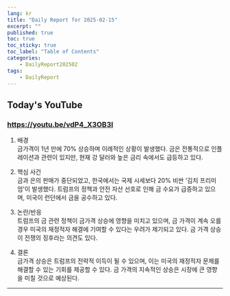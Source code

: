 ```yaml
---
lang: kr
title: "Daily Report for 2025-02-15"
excerpt: ""
published: true
toc: true
toc_sticky: true
toc_label: "Table of Contents"
categories:
    - DailyReport202502
tags:
    - DailyReport
---
```


## Today's YouTube
### https://youtu.be/vdP4_X3OB3I
1. 배경  
금가격이 1년 만에 70% 상승하며 이례적인 상황이 발생했다. 금은 전통적으로 인플레이션과 관련이 있지만, 현재 강 달러와 높은 금리 속에서도 급등하고 있다.

2. 핵심 사건  
금과 은의 판매가 중단되었고, 한국에서는 국제 시세보다 20% 비싼 '김치 프리미엄'이 발생했다. 트럼프의 정책과 안전 자산 선호로 인해 금 수요가 급증하고 있으며, 미국이 런던에서 금을 공수하고 있다.

3. 논란/반응  
트럼프의 금 관련 정책이 금가격 상승에 영향을 미치고 있으며, 금 가격이 계속 오를 경우 미국의 재정적자 해결에 기여할 수 있다는 우려가 제기되고 있다. 금 가격 상승이 전쟁의 징후라는 의견도 있다.

4. 결론  
금가격 상승은 트럼프의 전략적 이득이 될 수 있으며, 이는 미국의 재정적자 문제를 해결할 수 있는 기회를 제공할 수 있다. 금 가격의 지속적인 상승은 시장에 큰 영향을 미칠 것으로 예상된다.

---

